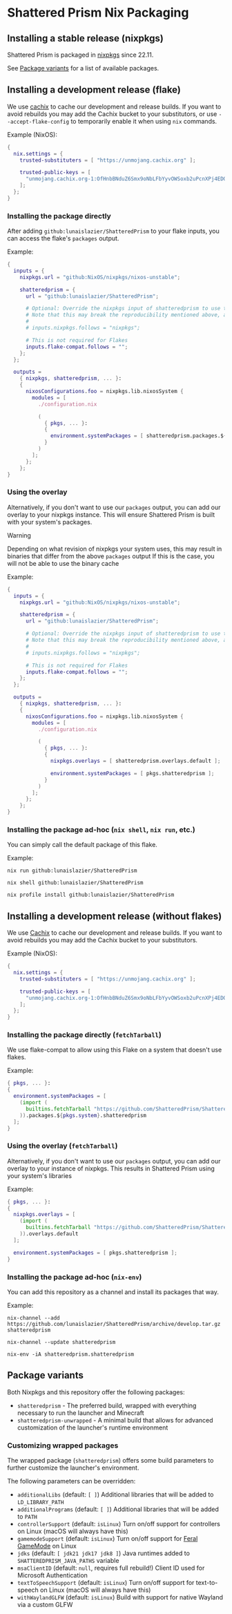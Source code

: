 # Shattered Prism Nix Packaging

## Installing a stable release (nixpkgs)

Shattered Prism is packaged in [nixpkgs](https://github.com/NixOS/nixpkgs/) since 22.11.

See [Package variants](#package-variants) for a list of available packages.

## Installing a development release (flake)

We use [cachix](https://cachix.org/) to cache our development and release builds.
If you want to avoid rebuilds you may add the Cachix bucket to your substitutors, or use `--accept-flake-config`
to temporarily enable it when using `nix` commands.

Example (NixOS):

```nix
{
  nix.settings = {
    trusted-substituters = [ "https://unmojang.cachix.org" ];

    trusted-public-keys = [
      "unmojang.cachix.org-1:OfHnbBNduZ6Smx9oNbLFbYyvOWSoxb2uPcnXPj4EDQY="
    ];
  };
}
```

### Installing the package directly

After adding `github:lunaislazier/ShatteredPrism` to your flake inputs, you can access the flake's `packages` output.

Example:

```nix
{
  inputs = {
    nixpkgs.url = "github:NixOS/nixpkgs/nixos-unstable";

    shatteredprism = {
      url = "github:lunaislazier/ShatteredPrism";

      # Optional: Override the nixpkgs input of shatteredprism to use the same revision as the rest of your flake
      # Note that this may break the reproducibility mentioned above, and you might not be able to access the binary cache
      #
      # inputs.nixpkgs.follows = "nixpkgs";

      # This is not required for Flakes
      inputs.flake-compat.follows = "";
    };
  };

  outputs =
    { nixpkgs, shatteredprism, ... }:
    {
      nixosConfigurations.foo = nixpkgs.lib.nixosSystem {
        modules = [
          ./configuration.nix

          (
            { pkgs, ... }:
            {
              environment.systemPackages = [ shatteredprism.packages.${pkgs.system}.shatteredprism ];
            }
          )
        ];
      };
    };
}
```

### Using the overlay

Alternatively, if you don't want to use our `packages` output, you can add our overlay to your nixpkgs instance.
This will ensure Shattered Prism is built with your system's packages.

> [!WARNING]
> Depending on what revision of nixpkgs your system uses, this may result in binaries that differ from the above `packages` output
> If this is the case, you will not be able to use the binary cache

Example:

```nix
{
  inputs = {
    nixpkgs.url = "github:NixOS/nixpkgs/nixos-unstable";

    shatteredprism = {
      url = "github:lunaislazier/ShatteredPrism";

      # Optional: Override the nixpkgs input of shatteredprism to use the same revision as the rest of your flake
      # Note that this may break the reproducibility mentioned above, and you might not be able to access the binary cache
      #
      # inputs.nixpkgs.follows = "nixpkgs";

      # This is not required for Flakes
      inputs.flake-compat.follows = "";
    };
  };

  outputs =
    { nixpkgs, shatteredprism, ... }:
    {
      nixosConfigurations.foo = nixpkgs.lib.nixosSystem {
        modules = [
          ./configuration.nix

          (
            { pkgs, ... }:
            {
              nixpkgs.overlays = [ shatteredprism.overlays.default ];

              environment.systemPackages = [ pkgs.shatteredprism ];
            }
          )
        ];
      };
    };
}
```

### Installing the package ad-hoc (`nix shell`, `nix run`, etc.)

You can simply call the default package of this flake.

Example:

```shell
nix run github:lunaislazier/ShatteredPrism

nix shell github:lunaislazier/ShatteredPrism

nix profile install github:lunaislazier/ShatteredPrism
```

## Installing a development release (without flakes)

We use [Cachix](https://cachix.org/) to cache our development and release builds.
If you want to avoid rebuilds you may add the Cachix bucket to your substitutors.

Example (NixOS):

```nix
{
  nix.settings = {
    trusted-substituters = [ "https://unmojang.cachix.org" ];

    trusted-public-keys = [
      "unmojang.cachix.org-1:OfHnbBNduZ6Smx9oNbLFbYyvOWSoxb2uPcnXPj4EDQY="
    ];
  };
}
```

### Installing the package directly (`fetchTarball`)

We use flake-compat to allow using this Flake on a system that doesn't use flakes.

Example:

```nix
{ pkgs, ... }:
{
  environment.systemPackages = [
    (import (
      builtins.fetchTarball "https://github.com/ShatteredPrism/ShatteredPrism/archive/develop.tar.gz"
    )).packages.${pkgs.system}.shatteredprism
  ];
}
```

### Using the overlay (`fetchTarball`)

Alternatively, if you don't want to use our `packages` output, you can add our overlay to your instance of nixpkgs.
This results in Shattered Prism using your system's libraries

Example:

```nix
{ pkgs, ... }:
{
  nixpkgs.overlays = [
    (import (
      builtins.fetchTarball "https://github.com/ShatteredPrism/ShatteredPrism/archive/develop.tar.gz"
    )).overlays.default
  ];

  environment.systemPackages = [ pkgs.shatteredprism ];
}
```

### Installing the package ad-hoc (`nix-env`)

You can add this repository as a channel and install its packages that way.

Example:

```shell
nix-channel --add https://github.com/lunaislazier/ShatteredPrism/archive/develop.tar.gz shatteredprism

nix-channel --update shatteredprism

nix-env -iA shatteredprism.shatteredprism
```

## Package variants

Both Nixpkgs and this repository offer the following packages:

- `shatteredprism` - The preferred build, wrapped with everything necessary to run the launcher and Minecraft
- `shatteredprism-unwrapped` - A minimal build that allows for advanced customization of the launcher's runtime environment

### Customizing wrapped packages

The wrapped package (`shatteredprism`) offers some build parameters to further customize the launcher's environment.

The following parameters can be overridden:

- `additionalLibs` (default: `[ ]`) Additional libraries that will be added to `LD_LIBRARY_PATH`
- `additionalPrograms` (default: `[ ]`) Additional libraries that will be added to `PATH`
- `controllerSupport` (default: `isLinux`) Turn on/off support for controllers on Linux (macOS will always have this)
- `gamemodeSupport` (default: `isLinux`) Turn on/off support for [Feral GameMode](https://github.com/FeralInteractive/gamemode) on Linux
- `jdks` (default: `[ jdk21 jdk17 jdk8 ]`) Java runtimes added to `SHATTEREDPRISM_JAVA_PATHS` variable
- `msaClientID` (default: `null`, requires full rebuild!) Client ID used for Microsoft Authentication
- `textToSpeechSupport` (default: `isLinux`) Turn on/off support for text-to-speech on Linux (macOS will always have this)
- `withWaylandGLFW` (default: `isLinux`) Build with support for native Wayland via a custom GLFW

